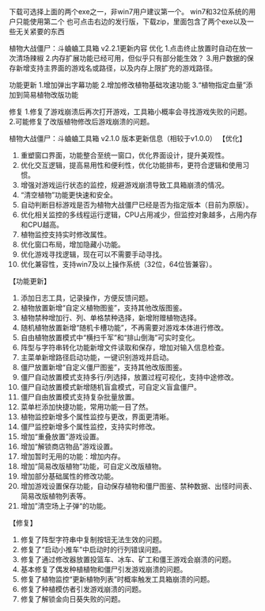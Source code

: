 下载可选择上面的两个exe之一，非win7用户建议第一个。
win7和32位系统的用户只能使用第二个
也可点击右边的发行版，下载zip，里面包含了两个exe以及一些无关紧要的东西

植物大战僵尸：斗蛐蛐工具箱 v2.2.1更新内容
优化
1.点击终止放置时自动在放一次清场辣椒
2.内存扩展功能已经可用，但似乎只有部分能生效？
3.用户数据的保存新增支持主界面的游戏名或路径，以及内存上限扩充的游戏路径。

功能更新
1.增加弹出字幕功能
2.增加修改植物基础攻速功能
3.“植物指定血量”添加到简易植物改版功能

修复
1.修复了游戏崩溃后再次打开游戏，工具箱小概率会寻找游戏失败的问题。
2.可能修复了改版植物修改后游戏崩溃的问题。


植物大战僵尸：斗蛐蛐工具箱 v2.1.0
版本更新信息（相较于v1.0.0）
【优化】
1. 重塑窗口界面，功能整合至统一窗口，优化界面设计，提升美观性。
2. 优化交互逻辑，提高易用性和便利性，优化功能排布，更符合逻辑和使用习惯。
3. 增强对游戏运行状态的监控，规避游戏崩溃导致工具箱崩溃的情况。
4. “清空植物”功能更快速和安全。
5. 自动判断目标游戏是否为植物大战僵尸已经是否为指定版本（目前为原版）。
6. 优化相关监控的多线程运行逻辑，CPU占用减少，但监控对象越多，占用内存和CPU越高。
7. 植物监控支持实时修改属性。
8. 优化窗口布局，增加隐藏小功能。
9. 优化游戏寻找逻辑，现在可以不需要手动寻找。
10. 优化兼容性，支持win7及以上操作系统（32位，64位皆兼容）。

【功能更新】
1. 添加日志工具，记录操作，方便反馈问题。
2. 植物放置新增“自定义植物图鉴”，支持其他改版图鉴。
3. 植物禁种增加行、列、单格禁种选择，新增附赠植物选择。
4. 随机植物放置新增“随机卡槽功能”，不再需要对游戏本体进行修改。
5. 自由植物放置模式中“横扫千军”和“排山倒海”可实时变化。
6. 阵型与字符串转化功能新增文件读取和保存，增加对输入信息检查。
7. 主菜单新增路径启动功能，一键识别游戏并启动。
8. 僵尸放置新增“自定义僵尸图鉴”，支持其他改版图鉴。
9. 僵尸自动放置模式支持多行/列选择，放置过程可视化，支持中途修改。
10. 僵尸自动放置模式新增随机盲盒模式，可自定义盲盒僵尸。
11. 僵尸自由放置模式支持复杂批量放置。
12. 菜单栏添加快捷功能，常用功能一目了然。
13. 植物监控新增多个属性监控与更改，界面更清晰。
14. 僵尸监控新增多个属性监控，支持实时修改。
15. 增加“重叠放置”游戏设置。
16. 增加“解锁商店物品”游戏设置。
17. 增加暂时无用的功能：增加内存。
18. 增加“简易改版植物”功能，可自定义改版植物。
19. 增加部分基础属性的修改功能。
20. 增加游戏设置保存功能，自动保存植物和僵尸图鉴、禁种数据、出怪时间表、简易改版植物列表等。
21. 增加”清空场上子弹“的功能。

【修复】
1. 修复了阵型字符串中复制按钮无法生效的问题。
2. 修复了“启动小推车”中启动时的行列错误问题。
3. 修复了通过修改器放置投篮车、冰车、矿工和僵王游戏会崩溃的问题。
4. 基本修复了偶发种植植物和僵尸引发游戏崩溃的问题。
5. 修复了植物监控“更新植物列表”时概率触发工具箱崩溃的问题。
6. 修复了种植模仿者引发游戏崩溃的问题。
7. 修复了解锁金向日葵失败的问题。
